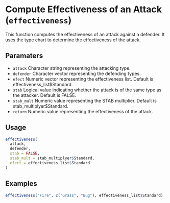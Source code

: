 # Compute Effectiveness of an Attack (`effectiveness`)

This function computes the effectiveness of an attack against a defender.
It uses the type chart to determine the effectiveness of the attack.

## Paramaters
 - `attack` Character string representing the attacking type.
 - `defender` Character vector representing the defending types.
 - `efect` Numeric vector representing the effectiveness list. Default is effectiveness_list$Standard.
 - `stab` Logical value indicating whether the attack is of the same type as the attacker. Default is FALSE.
 - `stab_mult` Numeric value representing the STAB multiplier. Default is stab_multiplyer$Standard.
 - `return` Numeric value representing the effectiveness of the attack.

## Usage
```r
effectiveness(
  attack,
  defender,
  stab = FALSE,
  stab_mult = stab_multiplyer$Standard,
  efect = effectiveness_list$Standard
)
```

## Examples
```r
effectiveness("Fire", c("Grass", "Bug"), effectiveness_list$Standard)
```
